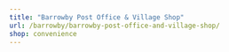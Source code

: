 ```yaml
---
title: "Barrowby Post Office & Village Shop"
url: /barrowby/barrowby-post-office-and-village-shop/
shop: convenience
---
```

